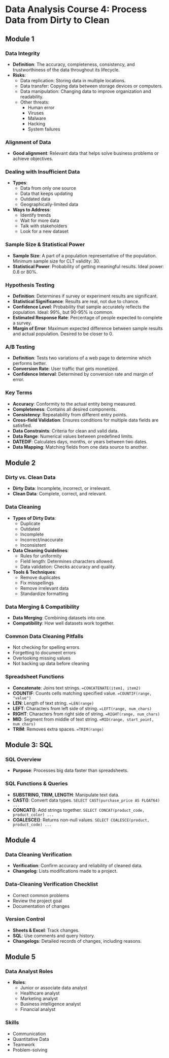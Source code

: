 # Data Analysis Course 4: Process Data from Dirty to Clean

## Module 1

### Data Integrity
- **Definition**: The accuracy, completeness, consistency, and trustworthiness of the data throughout its lifecycle.
- **Risks**:
  - Data replication: Storing data in multiple locations.
  - Data transfer: Copying data between storage devices or computers.
  - Data manipulation: Changing data to improve organization and readability.
  - Other threats:
    - Human error
    - Viruses
    - Malware
    - Hacking
    - System failures

### Alignment of Data
- **Good alignment**: Relevant data that helps solve business problems or achieve objectives.

### Dealing with Insufficient Data
- **Types**:
  - Data from only one source
  - Data that keeps updating
  - Outdated data
  - Geographically-limited data
- **Ways to Address**:
  - Identify trends
  - Wait for more data
  - Talk with stakeholders
  - Look for a new dataset

### Sample Size & Statistical Power
- **Sample Size**: A part of a population representative of the population. Minimum sample size for CLT validity: 30.
- **Statistical Power**: Probability of getting meaningful results. Ideal power: 0.8 or 80%.

### Hypothesis Testing
- **Definition**: Determines if survey or experiment results are significant.
- **Statistical Significance**: Results are real, not due to chance.
- **Confidence Level**: Probability that sample accurately reflects the population. Ideal: 99%, but 90-95% is common.
- **Estimated Response Rate**: Percentage of people expected to complete a survey.
- **Margin of Error**: Maximum expected difference between sample results and actual population. Desired to be closer to 0.

### A/B Testing
- **Definition**: Tests two variations of a web page to determine which performs better.
- **Conversion Rate**: User traffic that gets monetized.
- **Confidence Interval**: Determined by conversion rate and margin of error.

### Key Terms
- **Accuracy**: Conformity to the actual entity being measured.
- **Completeness**: Contains all desired components.
- **Consistency**: Repeatability from different entry points.
- **Cross-field Validation**: Ensures conditions for multiple data fields are satisfied.
- **Data Constraints**: Criteria for clean and valid data.
- **Data Range**: Numerical values between predefined limits.
- **DATEDIF**: Calculates days, months, or years between two dates.
- **Data Mapping**: Matching fields from one data source to another.

## Module 2

### Dirty vs. Clean Data
- **Dirty Data**: Incomplete, incorrect, or irrelevant.
- **Clean Data**: Complete, correct, and relevant.

### Data Cleaning
- **Types of Dirty Data**:
  - Duplicate
  - Outdated
  - Incomplete
  - Incorrect/inaccurate
  - Inconsistent
- **Data Cleaning Guidelines**:
  - Rules for uniformity
  - Field length: Determines characters allowed.
  - Data validation: Checks accuracy and quality.
- **Tools & Techniques**:
  - Remove duplicates
  - Fix misspellings
  - Remove irrelevant data
  - Standardize formatting

### Data Merging & Compatibility
- **Data Merging**: Combining datasets into one.
- **Compatibility**: How well datasets work together.

### Common Data Cleaning Pitfalls
- Not checking for spelling errors
- Forgetting to document errors
- Overlooking missing values
- Not backing up data before cleaning

### Spreadsheet Functions
- **Concatenate**: Joins text strings. `=CONCATENATE(item1, item2)`
- **COUNTIF**: Counts cells matching specified value. `=COUNTIF(range, "value")`
- **LEN**: Length of text string. `=LEN(range)`
- **LEFT**: Characters from left side of string. `=LEFT(range, num_chars)`
- **RIGHT**: Characters from right side of string. `=RIGHT(range, num_chars)`
- **MID**: Segment from middle of text string. `=MID(range, start_point, num_chars)`
- **TRIM**: Removes extra spaces. `=TRIM(range)`

## Module 3: SQL

### SQL Overview
- **Purpose**: Processes big data faster than spreadsheets.

### SQL Functions & Queries
- **SUBSTRING, TRIM, LENGTH**: Manipulate text data.
- **CAST()**: Convert data types. `SELECT CAST(purchase_price AS FLOAT64) ...`
- **CONCAT()**: Add strings together. `SELECT CONCAT(product_code, product_color) ...`
- **COALESCE()**: Returns non-null values. `SELECT COALESCE(product, product_code) ...`

## Module 4

### Data Cleaning Verification
- **Verification**: Confirm accuracy and reliability of cleaned data.
- **Changelog**: Lists modifications made to a project.

### Data-Cleaning Verification Checklist
- Correct common problems
- Review the project goal
- Documentation of changes

### Version Control
- **Sheets & Excel**: Track changes.
- **SQL**: Use comments and query history.
- **Changelogs**: Detailed records of changes, including reasons.

## Module 5

### Data Analyst Roles
- **Roles**:
  - Junior or associate data analyst
  - Healthcare analyst
  - Marketing analyst
  - Business intelligence analyst
  - Financial analyst

### Skills
- Communication
- Quantitative Data
- Teamwork
- Problem-solving
